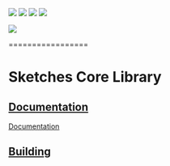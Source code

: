 [![][travis img]][travis] [![][coveralls img]][coveralls] [![][mavenbadge img]][mavenbadge] [![][versioneye img]][versioneye]

[![][gitter img]][gitter]

=================

# Sketches Core Library

## [Documentation](https://datasketches.github.io)
<a href="https://datasketches.github.io">Documentation</a>

## [Building](https://github.com/DataSketches/sketches-core/blob/master/README_building.md)


[travis]:https://travis-ci.org//DataSketches/sketches-core/builds?branch=master
[travis img]:https://secure.travis-ci.org/DataSketches/sketches-core.svg?branch=master

[coveralls]:https://coveralls.io/github/DataSketches/sketches-core?branch=master
[coveralls img]:https://coveralls.io/repos/DataSketches/sketches-core/badge.svg?branch=master

[mavenbadge]:http://search.maven.org/#search|gav|1|g%3A%22com.yahoo.datasketches%22%20AND%20a%3A%22sketches-core%22
[mavenbadge img]:https://maven-badges.herokuapp.com/maven-central/com.yahoo.datasketches/sketches-core/badge.svg

[versioneye]:https://www.versioneye.com/user/projects/5751d9377757a0003bd4ae0c
[versioneye img]:https://www.versioneye.com/user/projects/5751d9377757a0003bd4ae0c/badge.svg?style=flat

[gitter]:https://gitter.im/DataSketches/sketches-core
[gitter img]:http://img.shields.io/badge/gitter-JOIN%20CHAT-blue.svg
